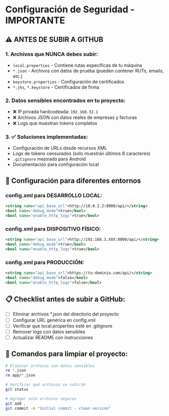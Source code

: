 # Configuración de Seguridad - IMPORTANTE

## ⚠️ ANTES DE SUBIR A GITHUB

### 1. Archivos que NUNCA debes subir:
- `local.properties` - Contiene rutas específicas de tu máquina
- `*.json` - Archivos con datos de prueba (pueden contener RUTs, emails, etc.)
- `keystore.properties` - Configuración de certificados
- `*.jks`, `*.keystore` - Certificados de firma

### 2. Datos sensibles encontrados en tu proyecto:
- ❌ IP privada hardcodeada: `192.168.32.1`
- ❌ Archivos JSON con datos reales de empresas y facturas
- ❌ Logs que muestran tokens completos

### 3. ✅ Soluciones implementadas:
- Configuración de URLs desde recursos XML
- Logs de tokens censurados (solo muestran últimos 8 caracteres)
- `.gitignore` mejorado para Android
- Documentación para configuración local

## 🔧 Configuración para diferentes entornos

### config.xml para DESARROLLO LOCAL:
```xml
<string name="api_base_url">http://10.0.2.2:8000/api/</string>
<bool name="debug_mode">true</bool>
<bool name="enable_http_logs">true</bool>
```

### config.xml para DISPOSITIVO FÍSICO:
```xml
<string name="api_base_url">http://192.168.1.XXX:8000/api/</string>
<bool name="debug_mode">true</bool>
<bool name="enable_http_logs">true</bool>
```

### config.xml para PRODUCCIÓN:
```xml
<string name="api_base_url">https://tu-dominio.com/api/</string>
<bool name="debug_mode">false</bool>
<bool name="enable_http_logs">false</bool>
```

## 📋 Checklist antes de subir a GitHub:

- [ ] Eliminar archivos *.json del directorio del proyecto
- [ ] Configurar URL genérica en config.xml
- [ ] Verificar que local.properties esté en .gitignore
- [ ] Remover logs con datos sensibles
- [ ] Actualizar README con instrucciones

## 🚀 Comandos para limpiar el proyecto:

```bash
# Eliminar archivos con datos sensibles
rm *.json
rm app/*.json

# Verificar qué archivos se subirán
git status

# Agregar solo archivos seguros
git add .
git commit -m "Initial commit - clean version"
```
